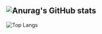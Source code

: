 ![Anurag's GitHub stats](https://github-readme-stats.vercel.app/api?username=N1ghtsky0&theme=default&show_icons=true)  
---
![Top Langs](https://github-readme-stats.vercel.app/api/top-langs/?username=N1ghtsky0&layout=compact&theme=default)
